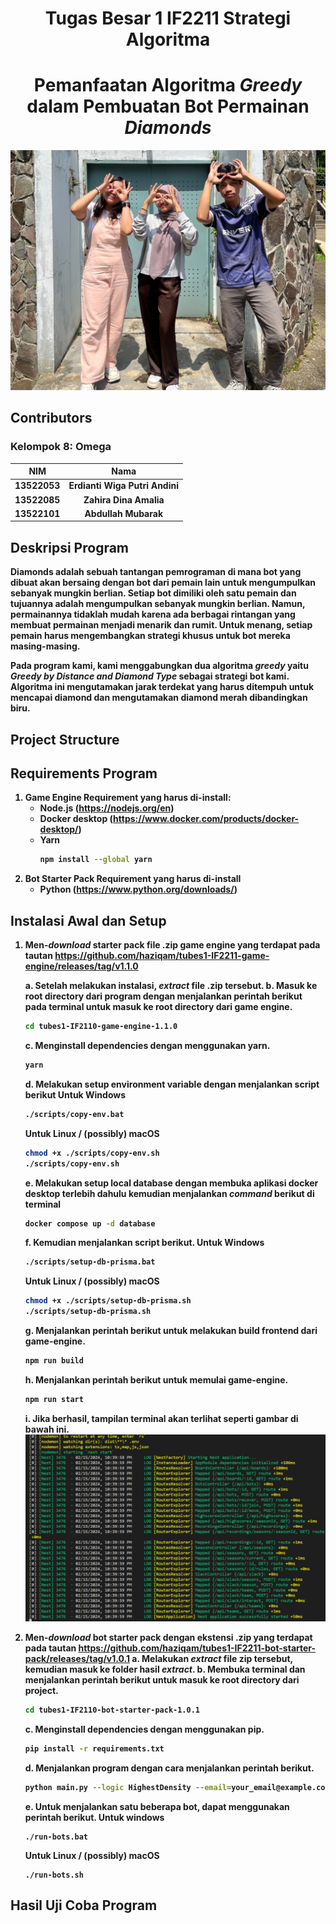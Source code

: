 <h1 align="center"> <b> Tugas Besar 1 IF2211 Strategi Algoritma <b> </h1>
<h1 align="center">  Pemanfaatan Algoritma <em> Greedy </em> dalam Pembuatan Bot Permainan <em> Diamonds </em> </h1>

![omega](img/omega.jpg)

## Contributors
### **Kelompok 8:  Omega**
|   NIM    |                  Nama                  |
| :------: | :------------------------------------: |
| 13522053 |       Erdianti Wiga Putri Andini       |
| 13522085 |          Zahira Dina Amalia            |
| 13522101 |           Abdullah Mubarak             |

## Deskripsi Program
Diamonds adalah sebuah tantangan pemrograman di mana bot yang dibuat akan bersaing dengan bot dari pemain lain untuk mengumpulkan sebanyak mungkin berlian. Setiap bot dimiliki oleh satu pemain dan tujuannya adalah mengumpulkan sebanyak mungkin berlian. Namun, permainannya tidaklah mudah karena ada berbagai rintangan yang membuat permainan menjadi menarik dan rumit. Untuk menang, setiap pemain harus mengembangkan strategi khusus untuk bot mereka masing-masing.

Pada program kami, kami menggabungkan dua algoritma *greedy* yaitu *Greedy by Distance and Diamond Type* sebagai strategi bot kami. Algoritma ini mengutamakan jarak terdekat yang harus ditempuh untuk mencapai diamond dan mengutamakan diamond merah dibandingkan biru.

## Project Structure

## Requirements Program
1. **Game Engine**
    Requirement yang harus di-install: 
    - Node.js (https://nodejs.org/en) 
    - Docker desktop (https://www.docker.com/products/docker-desktop/) 
    - Yarn
        ```bash
        npm install --global yarn
        ```
2. **Bot Starter Pack**
    Requirement yang harus di-install
    - Python (https://www.python.org/downloads/) 


## Instalasi Awal dan Setup
1. Men-*download* starter pack file .zip game engine yang terdapat pada tautan https://github.com/haziqam/tubes1-IF2211-game-engine/releases/tag/v1.1.0

    a. Setelah melakukan instalasi, *extract* file .zip tersebut.
    b. Masuk ke root directory dari program dengan menjalankan perintah berikut pada terminal untuk masuk ke root directory dari game engine.
    ```bash
    cd tubes1-IF2110-game-engine-1.1.0
    ```
    c. Menginstall dependencies dengan menggunakan yarn. 
    ``` bash
    yarn
    ```
    d. Melakukan setup environment variable dengan menjalankan script berikut
    Untuk Windows
    ```bash
    ./scripts/copy-env.bat
    ```
	Untuk Linux / (possibly) macOS
    ```bash
    chmod +x ./scripts/copy-env.sh
    ./scripts/copy-env.sh
    ```    
    e. Melakukan setup local database dengan membuka aplikasi docker desktop terlebih dahulu kemudian menjalankan *command* berikut di terminal
    ```bash
    docker compose up -d database
    ```
    f. Kemudian menjalankan script berikut. 
    Untuk Windows
    ```bash
    ./scripts/setup-db-prisma.bat
    ```
    Untuk Linux / (possibly) macOS
    ```bash
    chmod +x ./scripts/setup-db-prisma.sh
    ./scripts/setup-db-prisma.sh
    ```
    g. Menjalankan perintah berikut untuk melakukan build frontend dari game-engine.
    ```bash
    npm run build
    ```
    h. Menjalankan perintah berikut untuk memulai game-engine.
    ```bash
    npm run start
    ```
    i. Jika berhasil, tampilan terminal akan terlihat seperti gambar di bawah ini.
    ![gameengine](img/gameengine.png)


2. Men-*download* bot starter pack dengan ekstensi .zip yang terdapat pada tautan https://github.com/haziqam/tubes1-IF2211-bot-starter-pack/releases/tag/v1.0.1 
    a. Melakukan *extract* file zip tersebut, kemudian masuk ke folder hasil *extract*.
    b. Membuka terminal dan menjalankan perintah berikut untuk masuk ke root directory dari project.
    ```bash
    cd tubes1-IF2110-bot-starter-pack-1.0.1
    ```
    c. Menginstall dependencies dengan menggunakan pip.
    ```bash
    pip install -r requirements.txt
    ```
    d. Menjalankan program dengan cara menjalankan perintah berikut. 
    ``` bash
    python main.py --logic HighestDensity --email=your_email@example.com --name=your_name --password=your_password --team etimo
    ```
    e. Untuk menjalankan satu beberapa bot, dapat menggunakan perintah berikut.
    Untuk windows
    ```
    ./run-bots.bat
    ```
    Untuk Linux / (possibly) macOS
    ```
    ./run-bots.sh
    ```

## Hasil Uji Coba Program